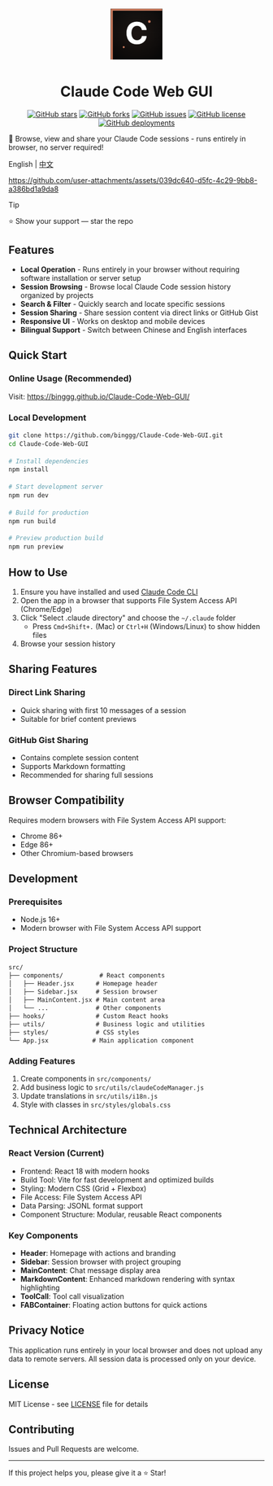# <div align="center"><img src="assets/icons/logo.png" alt="Claude Code Web GUI" height="100"></div>

<div align="center">

# Claude Code Web GUI

[![GitHub stars](https://img.shields.io/github/stars/binggg/Claude-Code-Web-GUI?style=flat-square&logo=github)](https://github.com/binggg/Claude-Code-Web-GUI/stargazers)
[![GitHub forks](https://img.shields.io/github/forks/binggg/Claude-Code-Web-GUI?style=flat-square&logo=github)](https://github.com/binggg/Claude-Code-Web-GUI/network)
[![GitHub issues](https://img.shields.io/github/issues/binggg/Claude-Code-Web-GUI?style=flat-square&logo=github)](https://github.com/binggg/Claude-Code-Web-GUI/issues)
[![GitHub license](https://img.shields.io/github/license/binggg/Claude-Code-Web-GUI?style=flat-square)](https://github.com/binggg/Claude-Code-Web-GUI/blob/main/LICENSE)
[![GitHub deployments](https://img.shields.io/github/deployments/binggg/Claude-Code-Web-GUI/github-pages?style=flat-square&label=deployment)](https://binggg.github.io/Claude-Code-Web-GUI/)

</div>

🚀 Browse, view and share your Claude Code sessions - runs entirely in browser, no server required!

English | [中文](README_ZH.md)

https://github.com/user-attachments/assets/039dc640-d5fc-4c29-9bb8-a386bd1a9da8

> [!TIP]
> ⭐ Show your support — star the repo

## Features

- **Local Operation** - Runs entirely in your browser without requiring software installation or server setup
- **Session Browsing** - Browse local Claude Code session history organized by projects  
- **Search & Filter** - Quickly search and locate specific sessions
- **Session Sharing** - Share session content via direct links or GitHub Gist
- **Responsive UI** - Works on desktop and mobile devices
- **Bilingual Support** - Switch between Chinese and English interfaces

## Quick Start

### Online Usage (Recommended)
Visit: https://binggg.github.io/Claude-Code-Web-GUI/

### Local Development
```bash
git clone https://github.com/binggg/Claude-Code-Web-GUI.git
cd Claude-Code-Web-GUI

# Install dependencies
npm install

# Start development server
npm run dev

# Build for production
npm run build

# Preview production build
npm run preview
```

## How to Use

1. Ensure you have installed and used [Claude Code CLI](https://docs.anthropic.com/en/docs/claude-code)
2. Open the app in a browser that supports File System Access API (Chrome/Edge)
3. Click "Select .claude directory" and choose the `~/.claude` folder
   - Press `Cmd+Shift+.` (Mac) or `Ctrl+H` (Windows/Linux) to show hidden files
4. Browse your session history

## Sharing Features

### Direct Link Sharing
- Quick sharing with first 10 messages of a session
- Suitable for brief content previews

### GitHub Gist Sharing  
- Contains complete session content
- Supports Markdown formatting
- Recommended for sharing full sessions

## Browser Compatibility

Requires modern browsers with File System Access API support:
- Chrome 86+
- Edge 86+
- Other Chromium-based browsers

## Development

### Prerequisites
- Node.js 16+
- Modern browser with File System Access API support

### Project Structure
```
src/
├── components/          # React components
│   ├── Header.jsx      # Homepage header
│   ├── Sidebar.jsx     # Session browser
│   ├── MainContent.jsx # Main content area
│   └── ...             # Other components
├── hooks/              # Custom React hooks
├── utils/              # Business logic and utilities
├── styles/             # CSS styles
└── App.jsx            # Main application component
```

### Adding Features
1. Create components in `src/components/`
2. Add business logic to `src/utils/claudeCodeManager.js`
3. Update translations in `src/utils/i18n.js`
4. Style with classes in `src/styles/globals.css`

## Technical Architecture

### React Version (Current)
- Frontend: React 18 with modern hooks
- Build Tool: Vite for fast development and optimized builds
- Styling: Modern CSS (Grid + Flexbox)
- File Access: File System Access API
- Data Parsing: JSONL format support
- Component Structure: Modular, reusable React components

### Key Components
- **Header**: Homepage with actions and branding
- **Sidebar**: Session browser with project grouping
- **MainContent**: Chat message display area
- **MarkdownContent**: Enhanced markdown rendering with syntax highlighting
- **ToolCall**: Tool call visualization
- **FABContainer**: Floating action buttons for quick actions

## Privacy Notice

This application runs entirely in your local browser and does not upload any data to remote servers. All session data is processed only on your device.

## License

MIT License - see [LICENSE](LICENSE) file for details

## Contributing

Issues and Pull Requests are welcome.

---

If this project helps you, please give it a ⭐ Star!
